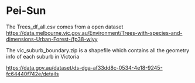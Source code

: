 # Pei-Sun
The Trees_df_all.csv comes from a open dataset 
https://data.melbourne.vic.gov.au/Environment/Trees-with-species-and-dimensions-Urban-Forest-/fp38-wiyy

The vic_suburb_boundary.zip is a shapefile which contains all the geometry info of each suburb in Victoria

https://data.gov.au/dataset/ds-dga-af33dd8c-0534-4e18-9245-fc64440f742e/details
